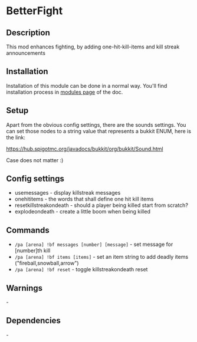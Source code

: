 # BetterFight

## Description

This mod enhances fighting, by adding one-hit-kill-items and kill streak announcements

## Installation

Installation of this module can be done in a normal way. You'll find installation process in [modules page](../modules.md#installing-modules) of the doc.

## Setup

Apart from the obvious config settings, there are the sounds settings. You can set those nodes to a string value that represents a bukkit ENUM, here is the link:

https://hub.spigotmc.org/javadocs/bukkit/org/bukkit/Sound.html

Case does not matter :)

## Config settings

- usemessages \- display killstreak messages
- onehititems \- the words that shall define one hit kill items
- resetkillstreakondeath \- should a player being killed start from scratch?
- explodeondeath \- create a little boom when being killed 

## Commands

- `/pa [arena] !bf messages [number] [message]` \- set message for [number]th kill
- `/pa [arena] !bf items [items]` \- set an item string to add deadly items ("fireball,snowball,arrow")
- `/pa [arena] !bf reset` \- toggle killstreakondeath reset 

## Warnings

\-

## Dependencies

\-
